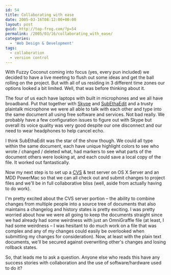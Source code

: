 ```yaml
---
id: 54
title: Collaborating with ease
date: 2005-03-16T08:12:00+00:00
layout: post
guid: http://top-frog.com/?p=54
permalink: /2005/03/16/collaborating_with_ease/
categories:
  - 'Web Design & Development'
tags:
  - collaboration
  - version control
---
```

With Fuzzy Coconut coming into focus (yes, every pun included) we decided to have a live meeting to flush out some ideas and get the ball rolling on the project. But with all of us residing in 3 different time zones our options looked a bit limited. Well, that was before thinking about it.



The four of us each have laptops with built in microphones and we all have broadband. Put that together with [Skype](http://www.skype.com) and [SubEthaEdit](http://codingmonkeys.de/subethaedit/) and a trusty plaintalk microphone we were all able to talk with each other and type into the same document all using free software and services. Not bad really. We probably have a few configuration issues to figure out with Skype but overall its voice quality was very good despite our one disconnect and our need to wear headphones to help cancel echo.

I think SubEthaEdit was the star of the show though. We could all type within the same document, each have unique highlight colors to see who wrote / changed / deleted what, had markers to see what parts of the document others were looking at, and each could save a local copy of the file. It worked out fantastically.

Now my next step is to set up a [CVS](https://www.nongnu.org/cvs/) & test server on OS X Server and an MDD PowerMac so that we can all check out and submit changes to project files and we'll be in full collaborative bliss (well, aside from actually having to do work).

I'm pretty excited about the CVS server portion – the ability to combine changes from multiple people into a source tree of documents that also maintains a changelog and history states is pretty exciting. I was pretty worried about how we were all going to keep the documents straight since we had already had some weirdness with just an OmniGraffle file (at least, I had some weirdness – I was hesitant to do much work on a file that was complex and any of my changes could easily be overlooked when submitting my changes for consideration). Now, at least with the plain text documents, we'll be secured against overwriting other's changes and losing rollback states.

So, that leads me to ask a question. Anyone else who reads this have any success stories with collaboration and the use of software/hardware used to do it?